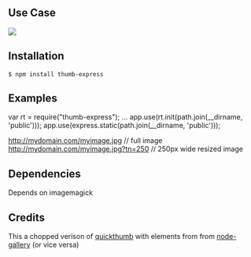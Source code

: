 ## Use Case

   <a href="img/myimage.jpg"><img src="img/myimage.jpg?tn=150"></a>

## Installation

    $ npm install thumb-express

## Examples

   var rt = require("thumb-express");
   ...
   app.use(rt.init(path.join(__dirname, 'public')));
   app.use(express.static(path.join(__dirname, 'public')));


   http://mydomain.com/myimage.jpg // full image
   http://mydomain.com/myimage.jpg?tn=250 // 250px wide resized image

## Dependencies

Depends on imagemagick

## Credits
This a chopped verison of [quickthumb](https://github.com/zivester/node-quickthumb.git) with elements from
from [node-gallery](http://www.github.com/cianclarke/node-gallery) (or vice versa)
